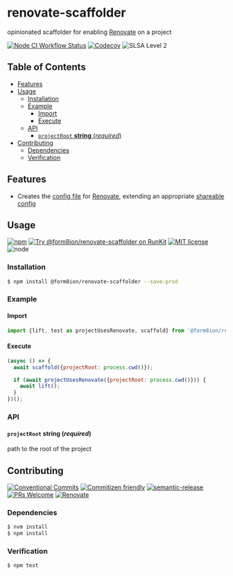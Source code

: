 # renovate-scaffolder

opinionated scaffolder for enabling [Renovate](https://renovate.whitesourcesoftware.com/)
on a project

<!--status-badges start -->

[![Node CI Workflow Status][github-actions-ci-badge]][github-actions-ci-link]
[![Codecov][coverage-badge]][coverage-link]
![SLSA Level 2][slsa-badge]

<!--status-badges end -->

## Table of Contents

* [Features](#features)
* [Usage](#usage)
  * [Installation](#installation)
  * [Example](#example)
    * [Import](#import)
    * [Execute](#execute)
  * [API](#api)
    * [`projectRoot` __string__ (_required_)](#projectroot-string-required)
* [Contributing](#contributing)
  * [Dependencies](#dependencies)
  * [Verification](#verification)

## Features

* Creates the [config file](https://docs.renovatebot.com/configuration-options/)
  for [Renovate](https://renovate.whitesourcesoftware.com/), extending an
  appropriate [shareable config](https://docs.renovatebot.com/config-presets/#github-hosted-presets)

## Usage

<!--consumer-badges start -->

[![npm][npm-badge]][npm-link]
[![Try @form8ion/renovate-scaffolder on RunKit][runkit-badge]][runkit-link]
[![MIT license][license-badge]][license-link]
![node][node-badge]

<!--consumer-badges end -->

### Installation

```sh
$ npm install @form8ion/renovate-scaffolder --save-prod
```

### Example

#### Import

```javascript
import {lift, test as projectUsesRenovate, scaffold} from '@form8ion/renovate-scaffolder';
```

#### Execute

```javascript
(async () => {
  await scaffold({projectRoot: process.cwd()});

  if (await projectUsesRenovate({projectRoot: process.cwd()})) {
    await lift();
  }
})();
```

### API

#### `projectRoot` __string__ (_required_)

path to the root of the project

## Contributing

<!--contribution-badges start -->

[![Conventional Commits][commit-convention-badge]][commit-convention-link]
[![Commitizen friendly][commitizen-badge]][commitizen-link]
[![semantic-release][semantic-release-badge]][semantic-release-link]
[![PRs Welcome][PRs-badge]][PRs-link]
[![Renovate][renovate-badge]][renovate-link]

<!--contribution-badges end -->

### Dependencies

```sh
$ nvm install
$ npm install
```

### Verification

```sh
$ npm test
```

[npm-link]: https://www.npmjs.com/package/@form8ion/renovate-scaffolder

[npm-badge]: https://img.shields.io/npm/v/@form8ion/renovate-scaffolder.svg

[runkit-link]: https://npm.runkit.com/@form8ion/renovate-scaffolder

[runkit-badge]: https://badge.runkitcdn.com/@form8ion/renovate-scaffolder.svg

[license-link]: LICENSE

[license-badge]: https://img.shields.io/github/license/form8ion/renovate-scaffolder.svg

[commit-convention-link]: https://conventionalcommits.org

[commit-convention-badge]: https://img.shields.io/badge/Conventional%20Commits-1.0.0-yellow.svg

[commitizen-link]: http://commitizen.github.io/cz-cli/

[commitizen-badge]: https://img.shields.io/badge/commitizen-friendly-brightgreen.svg

[semantic-release-link]: https://github.com/semantic-release/semantic-release

[semantic-release-badge]: https://img.shields.io/badge/semantic--release-angular-e10079?logo=semantic-release

[PRs-link]: http://makeapullrequest.com

[PRs-badge]: https://img.shields.io/badge/PRs-welcome-brightgreen.svg

[github-actions-ci-link]: https://github.com/form8ion/renovate-scaffolder/actions?query=workflow%3A%22Node.js+CI%22+branch%3Amaster

[github-actions-ci-badge]: https://github.com/form8ion/renovate-scaffolder/workflows/Node.js%20CI/badge.svg

[coverage-link]: https://codecov.io/github/form8ion/renovate-scaffolder

[coverage-badge]: https://img.shields.io/codecov/c/github/form8ion/renovate-scaffolder?logo=codecov

[slsa-badge]: https://slsa.dev/images/gh-badge-level2.svg

[node-badge]: https://img.shields.io/node/v/@form8ion/renovate-scaffolder?logo=node.js

[renovate-link]: https://renovatebot.com

[renovate-badge]: https://img.shields.io/badge/renovate-enabled-brightgreen.svg?logo=renovatebot
